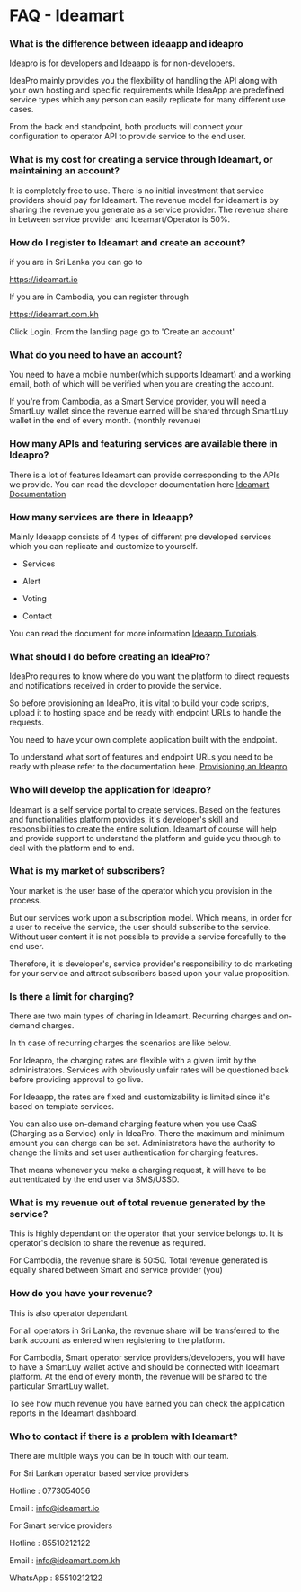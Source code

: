 ﻿# FAQ - Ideamart

### What is the difference between ideaapp and ideapro

Ideapro is for developers and Ideaapp is for non-developers.

IdeaPro mainly provides you the flexibility of handling the API along with your own hosting and specific requirements while IdeaApp are predefined service types which any person can easily replicate for many different use cases.

From the back end standpoint, both products will connect your configuration to operator API to provide service to the end user.

### What is my cost for creating a service through Ideamart, or maintaining an account?

It is completely free to use. There is no initial investment that service providers should pay for Ideamart. The revenue model for ideamart is by sharing the revenue you generate as a service provider. The revenue share in between service provider and Ideamart/Operator is 50%.

### How do I register to Ideamart and create an account?

if you are in Sri Lanka you can go to

https://ideamart.io

If you are in Cambodia, you can register through

https://ideamart.com.kh

Click Login. From the landing page go to 'Create an account'

### What do you need to have an account?

You need to have a mobile number(which supports Ideamart) and a working email, both of which will be verified when you are creating the account.

If you're from Cambodia, as a Smart Service provider, you will need a SmartLuy wallet since the revenue earned will be shared through SmartLuy wallet in the end of every month. (monthly revenue)

### How many APIs and featuring services are available there in Ideapro?

There is a lot of features Ideamart can provide corresponding to the APIs we provide. You can read the developer documentation here [Ideamart Documentation](https://bit.ly/2Pvgv8u)

### How many services are there in Ideaapp?

Mainly Ideaapp consists of 4 types of different pre developed services which you can replicate and customize to yourself.

-   Services
    
-   Alert
    
-   Voting
    
-   Contact
    

You can read the document for more information [Ideaapp Tutorials](https://bit.ly/32Qn1dW).

### What should I do before creating an IdeaPro?

IdeaPro requires to know where do you want the platform to direct requests and notifications received in order to provide the service.

So before provisioning an IdeaPro, it is vital to build your code scripts, upload it to hosting space and be ready with endpoint URLs to handle the requests.

You need to have your own complete application built with the endpoint.

To understand what sort of features and endpoint URLs you need to be ready with please refer to the documentation here. [Provisioning an Ideapro](https://bit.ly/2WPilTG)

### Who will develop the application for Ideapro?

Ideamart is a self service portal to create services. Based on the features and functionalities platform provides, it's developer's skill and responsibilities to create the entire solution. Ideamart of course will help and provide support to understand the platform and guide you through to deal with the platform end to end.

### What is my market of subscribers?

Your market is the user base of the operator which you provision in the process.

But our services work upon a subscription model. Which means, in order for a user to receive the service, the user should subscribe to the service. Without user content it is not possible to provide a service forcefully to the end user.

Therefore, it is developer's, service provider's responsibility to do marketing for your service and attract subscribers based upon your value proposition.

### Is there a limit for charging?

There are two main types of charing in Ideamart. Recurring charges and on-demand charges.

In th case of recurring charges the scenarios are like below.

For Ideapro, the charging rates are flexible with a given limit by the administrators. Services with obviously unfair rates will be questioned back before providing approval to go live.

For Ideaapp, the rates are fixed and customizability is limited since it's based on template services.

You can also use on-demand charging feature when you use CaaS (Charging as a Service) only in IdeaPro. There the maximum and minimum amount you can charge can be set. Administrators have the authority to change the limits and set user authentication for charging features.

That means whenever you make a charging request, it will have to be authenticated by the end user via SMS/USSD.

### What is my revenue out of total revenue generated by the service?

This is highly dependant on the operator that your service belongs to. It is operator's decision to share the revenue as required.

For Cambodia, the revenue share is 50:50. Total revenue generated is equally shared between Smart and service provider (you)

### How do you have your revenue?

This is also operator dependant.

For all operators in Sri Lanka, the revenue share will be transferred to the bank account as entered when registering to the platform.

For Cambodia, Smart operator service providers/developers, you will have to have a SmartLuy wallet active and should be connected with Ideamart platform. At the end of every month, the revenue will be shared to the particular SmartLuy wallet.

To see how much revenue you have earned you can check the application reports in the Ideamart dashboard.

### Who to contact if there is a problem with Ideamart?

There are multiple ways you can be in touch with our team.

For Sri Lankan operator based service providers

Hotline : 0773054056

Email : info@ideamart.io

For Smart service providers

Hotline : 85510212122

Email : info@ideamart.com.kh

WhatsApp : 85510212122
